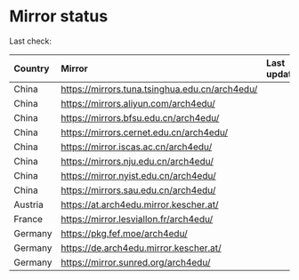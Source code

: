 <script src="./time.js"></script>
# Mirror status
Last check: <script type="text/javascript">localize(1715807937.607134);</script>

|Country|Mirror|Last update|
|:------|:-----|:----------|
|China|https://mirrors.tuna.tsinghua.edu.cn/arch4edu/|<script type="text/javascript">localize(1715797975);</script>|
|China|https://mirrors.aliyun.com/arch4edu/|<script type="text/javascript">localize(1715755112);</script>|
|China|https://mirrors.bfsu.edu.cn/arch4edu/|<script type="text/javascript">localize(1715755112);</script>|
|China|https://mirrors.cernet.edu.cn/arch4edu/|<script type="text/javascript">localize(1715755112);</script>|
|China|https://mirror.iscas.ac.cn/arch4edu/|<script type="text/javascript">localize(1715755112);</script>|
|China|https://mirrors.nju.edu.cn/arch4edu/|<script type="text/javascript">localize(1715711699);</script>|
|China|https://mirror.nyist.edu.cn/arch4edu/|<script type="text/javascript">localize(1715755112);</script>|
|China|https://mirrors.sau.edu.cn/arch4edu/|<script type="text/javascript">localize(1715755112);</script>|
|Austria|https://at.arch4edu.mirror.kescher.at/|<script type="text/javascript">localize(1715797975);</script>|
|France|https://mirror.lesviallon.fr/arch4edu/|<script type="text/javascript">localize(1715755112);</script>|
|Germany|https://pkg.fef.moe/arch4edu/|<script type="text/javascript">localize(1715797975);</script>|
|Germany|https://de.arch4edu.mirror.kescher.at/|<script type="text/javascript">localize(1715797975);</script>|
|Germany|https://mirror.sunred.org/arch4edu/|<script type="text/javascript">localize(1715797975);</script>|

<script src="./tablefilter/tablefilter.js"></script>
<script src="./table.js"></script>